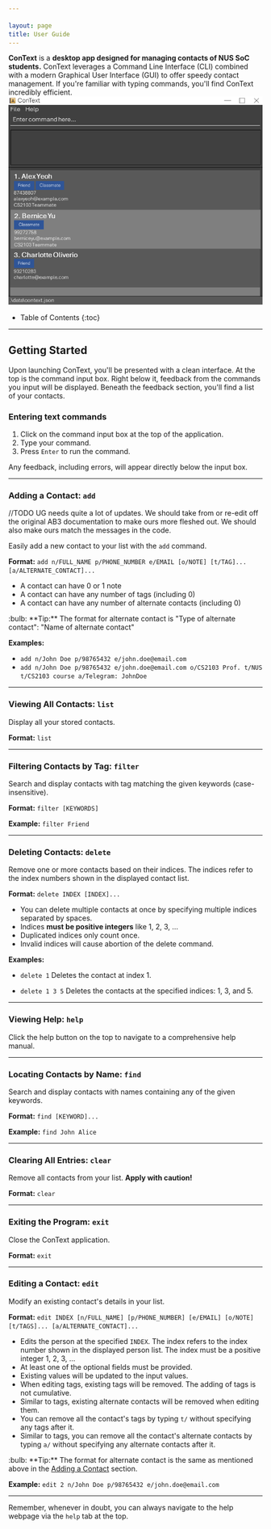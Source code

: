 ```yaml
---

layout: page
title: User Guide
---
```


**ConText** is a **desktop app designed for managing contacts of NUS SoC students.** ConText leverages a Command Line Interface (CLI) combined with a modern Graphical User Interface (GUI) to offer speedy contact management. If you're familiar with typing commands, you'll find ConText incredibly efficient.
![ConText UI](images/Ui.png)

* Table of Contents
  {:toc}

---

## Getting Started

Upon launching ConText, you'll be presented with a clean interface. At the top is the command input box. Right below it, feedback from the commands you input will be displayed. Beneath the feedback section, you'll find a list of your contacts.

### Entering text commands

1. Click on the command input box at the top of the application.
2. Type your command.
3. Press `Enter` to run the command.

Any feedback, including errors, will appear directly below the input box.

---

### Adding a Contact: `add`

//TODO UG needs quite a lot of updates. We should take from or re-edit off the original AB3 documentation to make ours more fleshed out. We should also make ours match the messages in the code.

Easily add a new contact to your list with the `add` command.

**Format:**
`add n/FULL_NAME p/PHONE_NUMBER e/EMAIL [o/NOTE] [t/TAG]... [a/ALTERNATE_CONTACT]...`

* A contact can have 0 or 1 note
* A contact can have any number of tags (including 0)
* A contact can have any number of alternate contacts (including 0)

<div markdown="span" class="alert alert-primary">:bulb: **Tip:**
The format for alternate contact is "Type of alternate contact": "Name of alternate contact"
</div>

**Examples:**
- `add n/John Doe p/98765432 e/john.doe@email.com`
- `add n/John Doe p/98765432 e/john.doe@email.com o/CS2103 Prof. t/NUS t/CS2103 course a/Telegram: JohnDoe`

---

### Viewing All Contacts: `list`

Display all your stored contacts.

**Format:**
`list`

---

### Filtering Contacts by Tag: `filter`

Search and display contacts with tag matching the given keywords (case-insensitive).

**Format:**
`filter [KEYWORDS]`

**Example:**
`filter Friend`

---

### Deleting Contacts: `delete`

Remove one or more contacts based on their indices. The indices refer to the index numbers shown in the displayed contact list.

**Format:**
`delete INDEX [INDEX]...`

- You can delete multiple contacts at once by specifying multiple indices separated by spaces.
- Indices **must be positive integers** like 1, 2, 3, …​
- Duplicated indices only count once.
- Invalid indices will cause abortion of the delete command.

**Examples:**
- `delete 1`
  Deletes the contact at index 1.

- `delete 1 3 5`
  Deletes the contacts at the specified indices: 1, 3, and 5.

---

### Viewing Help: `help`

Click the help button on the top to navigate to a comprehensive help manual.

---

### Locating Contacts by Name: `find`

Search and display contacts with names containing any of the given keywords.

**Format:**
`find [KEYWORD]...`

**Example:**
`find John Alice`

---

### Clearing All Entries: `clear`

Remove all contacts from your list. **Apply with caution!**

**Format:**
`clear`

---

### Exiting the Program: `exit`

Close the ConText application.

**Format:**
`exit`

---

### Editing a Contact: `edit`

Modify an existing contact's details in your list.

**Format:**
`edit INDEX [n/FULL_NAME] [p/PHONE_NUMBER] [e/EMAIL] [o/NOTE] [t/TAGS]... [a/ALTERNATE_CONTACT]...`

* Edits the person at the specified `INDEX`. The index refers to the index number shown in the displayed person list. 
The index must be a positive integer 1, 2, 3, ...
* At least one of the optional fields must be provided.
* Existing values will be updated to the input values.
* When editing tags, existing tags will be removed. The adding of tags is not cumulative.
* Similar to tags, existing alternate contacts will be removed when editing them.
* You can remove all the contact's tags by typing `t/` without specifying any tags after it.
* Similar to tags, you can remove all the contact's alternate contacts by typing `a/` without specifying any alternate
contacts after it.

<div markdown="span" class="alert alert-primary">:bulb: **Tip:**
The format for alternate contact is the same as mentioned above in the <a href="#adding-a-contact-add">Adding a Contact</a> section.
</div>

**Example:**
`edit 2 n/John Doe p/98765432 e/john.doe@email.com`

---
Remember, whenever in doubt, you can always navigate to the help webpage via the `help` tab at the top.
